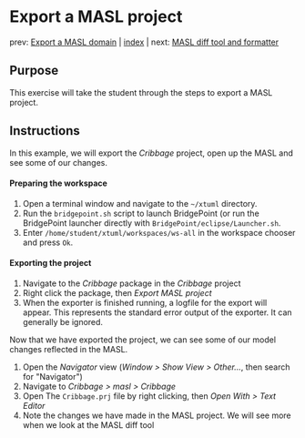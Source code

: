 Export a MASL project
=====================

prev: [Export a MASL domain](exercise6-1.md) | [index](README.md) | next: [MASL diff tool and formatter](exercise7.md)

## Purpose

This exercise will take the student through the steps to export a MASL project.

## Instructions

In this example, we will export the _Cribbage_ project, open up the MASL and see
some of our changes.

#### Preparing the workspace

1. Open a terminal window and navigate to the `~/xtuml` directory.  
2. Run the `bridgepoint.sh` script to launch BridgePoint (or run the BridgePoint
launcher directly with `BridgePoint/eclipse/Launcher.sh`.  
3. Enter `/home/student/xtuml/workspaces/ws-all` in the workspace chooser and
press `Ok`.  

#### Exporting the project

1. Navigate to the _Cribbage_ package in the _Cribbage_ project  
2. Right click the package, then _Export MASL project_  
3. When the exporter is finished running, a logfile for the export will appear.
This represents the standard error output of the exporter. It can generally be
ignored.  

Now that we have exported the project, we can see some of our model changes
reflected in the MASL.

1. Open the _Navigator_ view (_Window > Show View > Other..._, then search for
"Navigator")  
2. Navigate to _Cribbage > masl > Cribbage_  
3. Open The `Cribbage.prj` file by right clicking, then _Open With > Text Editor_  
4. Note the changes we have made in the MASL project. We will see more when we
look at the MASL diff tool  
